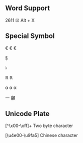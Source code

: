 ## Word Support
2611 &#x2611; Alt + X

## Special Symbol
&#8364; &#x20AC; &euro;

&#x00A7;

&#x266D;

&#x211D; &Ropf;

&#945;
&#x3B1;
&alpha;

&#x4e00;
&#x9fa5;

## Unicode Plate
[^\x00-\xff]+ Two byte character

[\u4e00-\u9fa5] Chinese character